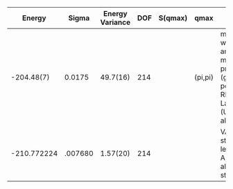 | Energy      | Sigma   | Energy Variance | DOF | S(qmax) | qmax    | Method                                                       | Data Repository                                              |
|-------------|---------|-----------------|-----|---------|---------|--------------------------------------------------------------|--------------------------------------------------------------|
| -204.48(7)  | 0.0175  | 49.7(16)        | 214 |         | (pi,pi) | mVMC with SU(2) and momentum projections (gamma point) + RBM + Lanczos, (U=8) , alpha = 1 |                                                              |
| -210.772224 | .007680 | 1.57(20)        | 214 |         |         | VAFQMC stripe length 8 APBC along the stripe                 | git-scm.sissa.it:TurboLattice/HST_AAD/example/16x16/U8/stripel8doping1su8m5/b1.3n/pbc |
